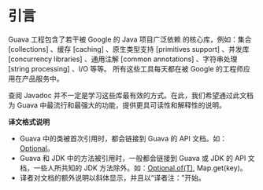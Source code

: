 # 引言

Guava 工程包含了若干被 Google 的 Java 项目广泛依赖 的核心库，例如：集合 [collections] 、缓存 [caching] 、原生类型支持 [primitives support] 、并发库 [concurrency libraries] 、通用注解 [common annotations] 、字符串处理 [string processing] 、I/O 等等。 所有这些工具每天都在被 Google 的工程师应用在产品服务中。

查阅 Javadoc 并不一定是学习这些库最有效的方式。在此，我们希望通过此文档为 Guava 中最流行和最强大的功能，提供更具可读性和解释性的说明。


**译文格式说明**

- Guava 中的类被首次引用时，都会链接到 Guava 的 API 文档。如：[Optional<T>](http://docs.guava-libraries.googlecode.com/git-history/release/javadoc/com/google/common/base/Optional.html)。
- Guava 和 JDK 中的方法被引用时，一般都会链接到 Guava 或 JDK 的 API 文档，一些人所共知的 JDK 方法除外。如：[Optional.of(T)](http://docs.guava-libraries.googlecode.com/git-history/release/javadoc/com/google/common/base/Optional.html#of(T)), Map.get(key)。
- 译者对文档的额外说明以斜体显示，并且以“译者注：”开始。